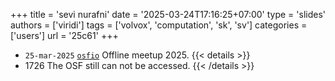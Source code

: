 +++
title = 'sevi nurafni'
date = '2025-03-24T17:16:25+07:00'
type = 'slides'
authors = ['viridi']
tags = ['volvox', 'computation', 'sk', 'sv']
categories = ['users']
url = '25c61'
+++

+ `25-mar-2025` [`osfio`](https://osf.io/) Offline meetup 2025.
{{< details >}}
+ 1726 The OSF still can not be accessed.
{{< /details >}}
